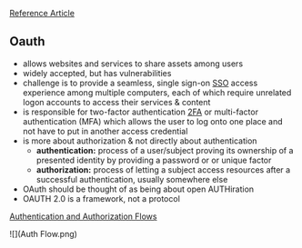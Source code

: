 [Reference Article](https://www.csoonline.com/article/3216404/what-is-oauth-how-the-open-authorization-framework-works.html)

## Oauth 
 - allows websites and services to share assets among users
- widely accepted, but has vulnerabilities
- challenge is to provide a seamless, single sign-on [SSO](https://www.csoonline.com/article/2115776/what-is-sso-how-single-sign-on-improves-security-and-the-user-experience.html) access experience among multiple computers, each of which require unrelated logon accounts to access their services & content
- is responsible for two-factor authentication [2FA](https://www.csoonline.com/article/3239144/2fa-explained-how-to-enable-it-and-how-it-works.html) or multi-factor authentication (MFA) which allows the user to log onto one place and not have to put in another access credential 
- is more about authorization & not directly about authentication
    - **authentication:** process  of a user/subject proving its ownership of a presented identity by providing a password or or unique factor
    - **authorization:** process of letting a subject access resources after a successful authentication, usually somewhere else
- OAuth should be thought of as being about open AUTHiration
- OAUTH 2.0 is a framework, not a protocol

[Authentication and Authorization Flows](https://auth0.com/docs/flows)

![](Auth Flow.png)











